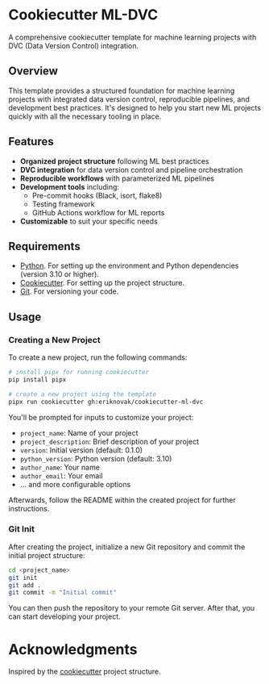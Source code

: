 # Cookiecutter ML-DVC

A comprehensive cookiecutter template for machine learning projects with DVC (Data Version Control) integration.

## Overview
This template provides a structured foundation for machine learning projects with integrated data version control, reproducible pipelines, and development best practices. It's designed to help you start new ML projects quickly with all the necessary tooling in place.

## Features
- **Organized project structure** following ML best practices
- **DVC integration** for data version control and pipeline orchestration
- **Reproducible workflows** with parameterized ML pipelines
- **Development tools** including:
  - Pre-commit hooks (Black, isort, flake8)
  - Testing framework
  - GitHub Actions workflow for ML reports
- **Customizable** to suit your specific needs

## Requirements
- [Python][python]. For setting up the environment and Python dependencies (version 3.10 or higher).
- [Cookiecutter][cookiecutter]. For setting up the project structure.
- [Git][git]. For versioning your code.

## Usage

### Creating a New Project

To create a new project, run the following commands:

```bash
# install pipx for running cookiecutter
pip install pipx

# create a new project using the template
pipx run cookiecutter gh:eriknovak/cookiecutter-ml-dvc
```

You'll be prompted for inputs to customize your project:

- `project_name`: Name of your project
- `project_description`: Brief description of your project
- `version`: Initial version (default: 0.1.0)
- `python_version`: Python version (default: 3.10)
- `author_name`: Your name
- `author_email`: Your email
- ... and more configurable options

Afterwards, follow the README within the created project for further instructions.

### Git Init

After creating the project, initialize a new Git repository and commit the initial project structure:

```bash
cd <project_name>
git init
git add .
git commit -m "Initial commit"
```

You can then push the repository to your remote Git server. After that,
you can start developing your project.


# Acknowledgments

Inspired by the [cookiecutter][cookiecutter] project structure.

[cookiecutter]: https://github.com/cookiecutter/cookiecutter
[python]: https://www.python.org/
[git]: https://git-scm.com/